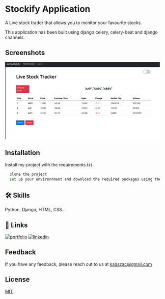 # Stockify Application

A Live stock trader that allows you to monitor your favourite stocks.

This application has been built using django celery, celery-beat and django channels.

## Screenshots

![App Screenshot](./mainapp/static/mainapp/images/stockproject.jpg)

## Installation

Install my-project with the requirements.txt

```bash
  clone the project
  set up your environnment and download the required packages using the requirements.txt
```

## 🛠 Skills

Python, Django, HTML, CSS...

## 🔗 Links

[![portfolio](https://img.shields.io/badge/my_portfolio-000?style=for-the-badge&logo=ko-fi&logoColor=white)](https://kabszac.github.io/)
[![linkedin](https://img.shields.io/badge/linkedin-0A66C2?style=for-the-badge&logo=linkedin&logoColor=white)](https://www.linkedin.com/in/isaac-kabucho)

## Feedback

If you have any feedback, please reach out to us at kabszac@gmail.com

## License

[MIT](https://choosealicense.com/licenses/mit/)

